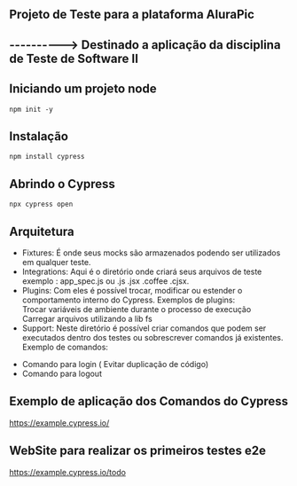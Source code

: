 ## Projeto de Teste para a plataforma AluraPic
## ----------> Destinado a aplicação da disciplina de Teste de Software II

## Iniciando um projeto node
```
npm init -y
```

## Instalação 
```
npm install cypress
```
## Abrindo o Cypress
```
npx cypress open
```
## Arquitetura

* Fixtures: É onde seus mocks são armazenados podendo ser utilizados em qualquer teste.<br/>
* Integrations: Aqui é o diretório onde criará seus arquivos de teste exemplo : app_spec.js ou .js .jsx .coffee .cjsx. <br/>
* Plugins: Com eles é possível trocar, modificar ou estender o comportamento interno do Cypress.
Exemplos de plugins: <br/>
Trocar variáveis de ambiente durante o processo de execução <br/>
Carregar arquivos utilizando a lib fs <br/>
* Support: Neste diretório é possível criar comandos que podem ser executados dentro dos testes ou sobrescrever comandos já existentes.
Exemplo de comandos:
- Comando para login ( Evitar duplicação de código)
- Comando para logout

## Exemplo de aplicação dos Comandos do Cypress

<https://example.cypress.io/>

## WebSite para realizar os primeiros testes e2e
<https://example.cypress.io/todo> 

